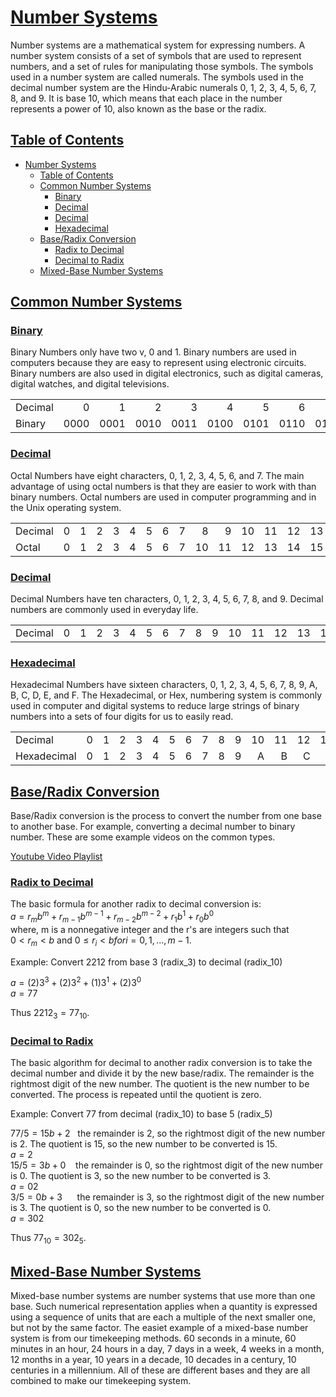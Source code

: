 # [Number Systems](#number-systems)

Number systems are a mathematical system for expressing numbers. A number system consists of a set of symbols that are used to represent numbers, and a set of rules for manipulating those symbols. The symbols used in a number system are called numerals. The symbols used in the decimal number system are the Hindu-Arabic numerals 0, 1, 2, 3, 4, 5, 6, 7, 8, and 9. It is base 10, which means that each place in the number represents a power of 10, also known as the base or the radix.

## [Table of Contents](#table-of-contents)

- [Number Systems](#number-systems)
  - [Table of Contents](#table-of-contents)
  - [Common Number Systems](#common-number-systems)
    - [Binary](#binary)
    - [Decimal](#decimal)
    - [Decimal](#decimal-1)
    - [Hexadecimal](#hexadecimal)
  - [Base/Radix Conversion](#baseradix-conversion)
    - [Radix to Decimal](#radix-to-decimal)
    - [Decimal to Radix](#decimal-to-radix)
  - [Mixed-Base Number Systems](#mixed-base-number-systems)

## [Common Number Systems](#common-number-systems)

### [Binary](#binary)

Binary Numbers only have two v, 0 and 1. Binary numbers are used in computers because they are easy to represent using electronic circuits. Binary numbers are also used in digital electronics, such as digital cameras, digital watches, and digital televisions.

|         |      |      |      |      |      |      |      |      |      |      |      |      |      |      |      |      |
|:--------|-----:|-----:|-----:|-----:|-----:|-----:|-----:|-----:|-----:|-----:|-----:|-----:|-----:|-----:|-----:|-----:|
| Decimal | 0    | 1    | 2    | 3    | 4    | 5    | 6    | 7    | 8    | 9    | 10   | 11   | 12   | 13   | 14   | 15   |
| Binary  | 0000 | 0001 | 0010 | 0011 | 0100 | 0101 | 0110 | 0111 | 1000 | 1001 | 1010 | 1011 | 1100 | 1101 | 1110 | 1111 |

### [Decimal](#decimal)

Octal Numbers have eight characters, 0, 1, 2, 3, 4, 5, 6, and 7. The main advantage of using octal numbers is that they are easier to work with than binary numbers. Octal numbers are used in computer programming and in the Unix operating system.

|         |      |      |      |      |      |      |      |      |      |      |      |      |      |      |      |      |
|:--------|-----:|-----:|-----:|-----:|-----:|-----:|-----:|-----:|-----:|-----:|-----:|-----:|-----:|-----:|-----:|-----:|
| Decimal | 0    | 1    | 2    | 3    | 4    | 5    | 6    | 7    | 8    | 9    | 10   | 11   | 12   | 13   | 14   | 15   |
| Octal   | 0    | 1    | 2    | 3    | 4    | 5    | 6    | 7    | 10   | 11   | 12   | 13   | 14   | 15   | 16   | 17   |

### [Decimal](#decimal-1)

Decimal Numbers have ten characters, 0, 1, 2, 3, 4, 5, 6, 7, 8, and 9. Decimal numbers are commonly used in everyday life.

|         |      |      |      |      |      |      |      |      |      |      |      |      |      |      |      |      |
|:--------|-----:|-----:|-----:|-----:|-----:|-----:|-----:|-----:|-----:|-----:|-----:|-----:|-----:|-----:|-----:|-----:|
| Decimal | 0    | 1    | 2    | 3    | 4    | 5    | 6    | 7    | 8    | 9    | 10   | 11   | 12   | 13   | 14   | 15   |

### [Hexadecimal](#hexadecimal)

Hexadecimal Numbers have sixteen characters, 0, 1, 2, 3, 4, 5, 6, 7, 8, 9, A, B, C, D, E, and F. The Hexadecimal, or Hex, numbering system is commonly used in computer and digital systems to reduce large strings of binary numbers into a sets of four digits for us to easily read.

|         |      |      |      |      |      |      |      |      |      |      |      |      |      |      |      |      |
|:--------|-----:|-----:|-----:|-----:|-----:|-----:|-----:|-----:|-----:|-----:|-----:|-----:|-----:|-----:|-----:|-----:|
| Decimal | 0    | 1    | 2    | 3    | 4    | 5    | 6    | 7    | 8    | 9    | 10   | 11   | 12   | 13   | 14   | 15   |
| Hexadecimal     | 0    | 1    | 2    | 3    | 4    | 5    | 6    | 7    | 8    | 9    | A    | B    | C    | D    | E    | F    |

## [Base/Radix Conversion](#baseradix-conversion)

Base/Radix conversion is the process to convert the number from one base to another base. For example, converting a decimal number to binary number. These are some example videos on the common types.

[Youtube Video Playlist](https://www.youtube.com/playlist?list=PL0o_zxa4K1BXCpQbUdf0htZE8SS0PYjy-)

### [Radix to Decimal](#radix-to-decimal)

The basic formula for another radix to decimal conversion is:  
$a = r_m b^m + r_{m-1}b^{m-1} + r_{m-2}b^{m-2} + r_{1}b^{1} + r_{0}b^{0}$  
where, m is a nonnegative integer and the r's are integers such that  
$0 < r_m < b$ and $0 ≤ r_i < b for i = 0, 1, ... , m − 1$.

Example: Convert 2212 from base 3 (radix_3) to decimal (radix_10)

$a = (2)3^3+(2)3^2+(1)3^1+(2)3^0$  
$a = 77$  

Thus $2212_{3} = 77_{10}$.

### [Decimal to Radix](#decimal-to-radix)

The basic algorithm for decimal to another radix conversion is to take the decimal number and divide it by the new base/radix. The remainder is the rightmost digit of the new number. The quotient is the new number to be converted. The process is repeated until the quotient is zero.

Example: Convert 77 from decimal (radix_10) to base 5 (radix_5)

$77/5 = 15b + 2$ &nbsp; the remainder is 2, so the rightmost digit of the new number is 2. The quotient is 15, so the new number to be converted is 15.  
$a = 2$  
$15/5 = 3b + 0$  &nbsp;&nbsp; the remainder is 0, so the rightmost digit of the new number is 0. The quotient is 3, so the new number to be converted is 3.  
$a = 02$  
$3/5 = 0b + 3$ &nbsp;&nbsp;&nbsp;&nbsp;  the remainder is 3, so the rightmost digit of the new number is 3. The quotient is 0, so the new number to be converted is 0.  
$a = 302$  

Thus $77_{10} = 302_{5}$.

## [Mixed-Base Number Systems](#mixed-base-number-systems)

Mixed-base number systems are number systems that use more than one base. Such numerical representation applies when a quantity is expressed using a sequence of units that are each a multiple of the next smaller one, but not by the same factor. The easiet example of a mixed-base number system is from our timekeeping methods. 60 seconds in a minute, 60 minutes in an hour, 24 hours in a day, 7 days in a week, 4 weeks in a month, 12 months in a year, 10 years in a decade, 10 decades in a century, 10 centuries in a millennium. All of these are different bases and they are all combined to make our timekeeping system.
